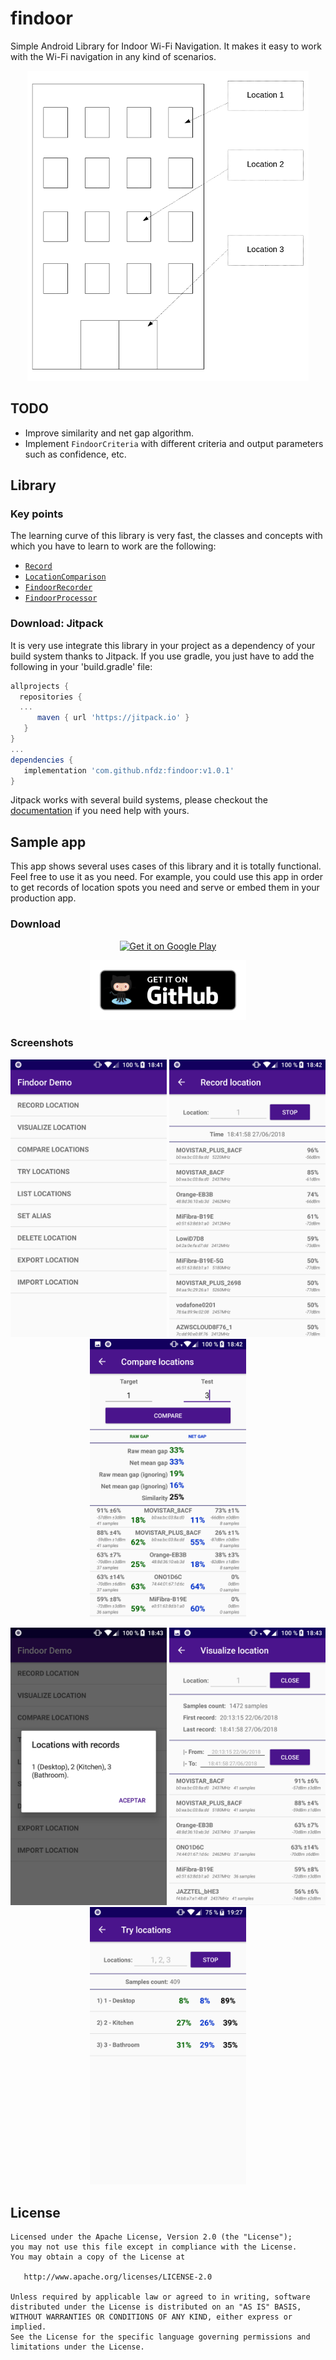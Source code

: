 # findoor

Simple Android Library for Indoor Wi-Fi Navigation. It makes it easy to work with the Wi-Fi navigation in any kind of scenarios.

<p align="center">
  <img src="dev/dummy-scenario.png?raw=true" alt="Dummy scenario"/>
</p>

## TODO
 * Improve similarity and net gap algorithm.
 * Implement `FindoorCriteria` with different criteria and output parameters such as confidence, etc.

## Library

### Key points
The learning curve of this library is very fast, the classes and concepts with which you have to learn to work are the following:
 * [`Record`](https://github.com/nfdz/findoor/blob/master/findoor/src/main/java/io/github/nfdz/findoor/model/Record.java) 
 * [`LocationComparison`](https://github.com/nfdz/findoor/blob/master/findoor/src/main/java/io/github/nfdz/findoor/model/LocationComparison.java)
 * [`FindoorRecorder`](https://github.com/nfdz/findoor/blob/master/findoor/src/main/java/io/github/nfdz/findoor/FindoorRecorder.java)
 * [`FindoorProcessor`](https://github.com/nfdz/findoor/blob/master/findoor/src/main/java/io/github/nfdz/findoor/FindoorProcessor.java)

### Download: Jitpack

It is very use integrate this library in your project as a dependency of your build system thanks to Jitpack. If you use gradle, you just have to add the following in your 'build.gradle' file:

   ```gradle
   allprojects {
	 repositories {
	 ...
         maven { url 'https://jitpack.io' }
      }
   }
   ...
   dependencies {
      implementation 'com.github.nfdz:findoor:v1.0.1'
   }
   ```

Jitpack works with several build systems, please checkout the [documentation](https://jitpack.io/docs/BUILDING/) if you need help with yours.

## Sample app

This app shows several uses cases of this library and it is totally functional. Feel free to use it as you need. For example, you could use this app in order to get records of location spots you need and serve or embed them in your production app.

### Download

<p align="center"><a href="https://play.google.com/store/apps/details?id=io.github.nfdz.findoordemoapp">
  <img width="250" src="https://play.google.com/intl/en_us/badges/images/generic/en_badge_web_generic.png?raw=true" alt="Get it on Google Play"/>
</a></p>

<p align="center"><a href="https://github.com/nfdz/findoor/releases">
  <img width="250" src="dev/githubBadge.png?raw=true" alt="Get it on Github"/>
</a></p>

### Screenshots

<p align="center">
  <img src="dev/screenshots/1.png?raw=true" width="250" alt="Main"/>
  <img src="dev/screenshots/2.png?raw=true" width="250" alt="Record"/>
  <img src="dev/screenshots/3.png?raw=true" width="250" alt="Compare"/>
</p>
<p align="center">
  <img src="dev/screenshots/4.png?raw=true" width="250" alt="List"/>
  <img src="dev/screenshots/5.png?raw=true" width="250" alt="Visualize"/>
  <img src="dev/screenshots/6.png?raw=true" width="250" alt="Try"/>
</p>

## License

    Licensed under the Apache License, Version 2.0 (the "License");
    you may not use this file except in compliance with the License.
    You may obtain a copy of the License at

       http://www.apache.org/licenses/LICENSE-2.0

    Unless required by applicable law or agreed to in writing, software
    distributed under the License is distributed on an "AS IS" BASIS,
    WITHOUT WARRANTIES OR CONDITIONS OF ANY KIND, either express or implied.
    See the License for the specific language governing permissions and
    limitations under the License.

